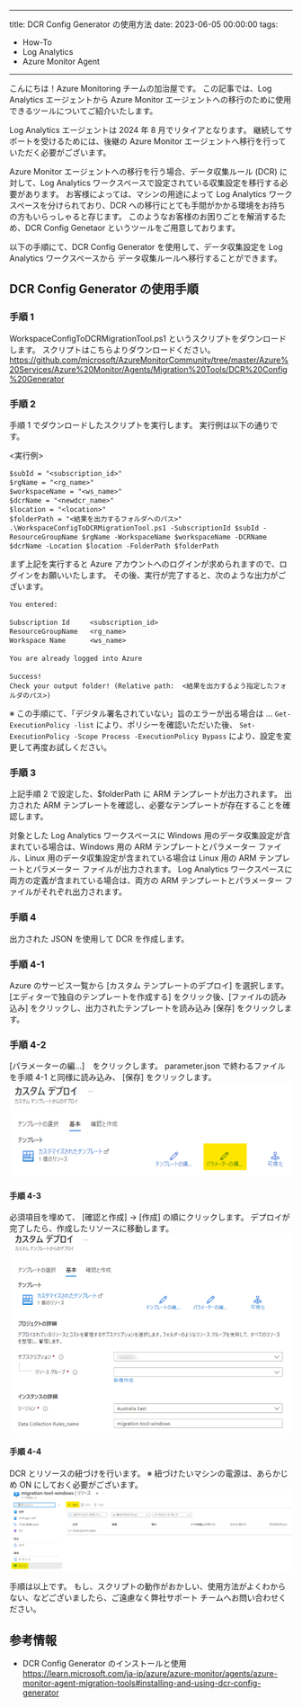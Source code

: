 
---
title: DCR Config Generator の使用方法
date: 2023-06-05 00:00:00
tags:
 - How-To
 - Log Analytics
 - Azure Monitor Agent
---

こんにちは！Azure Monitoring チームの加治屋です。
この記事では、Log Analytics エージェントから Azure Monitor エージェントへの移行のために使用できるツールについてご紹介いたします。

<!-- more -->

Log Analytics エージェントは 2024 年 8 月でリタイアとなります。
継続してサポートを受けるためには、後継の Azure Monitor エージェントへ移行を行っていただく必要がございます。

Azure Monitor エージェントへの移行を行う場合、データ収集ルール (DCR) に対して、Log Analytics ワークスペースで設定されている収集設定を移行する必要があります。
お客様によっては、マシンの用途によって Log Analytics ワークスペースを分けられており、DCR への移行にとても手間がかかる環境をお持ちの方もいらっしゃると存じます。
このようなお客様のお困りごとを解消するため、DCR Config Genetaor というツールをご用意しております。

以下の手順にて、DCR Config Generator を使用して、データ収集設定を Log Analytics ワークスペースから データ収集ルールへ移行することができます。

## DCR Config Generator の使用手順
### 手順 1
WorkspaceConfigToDCRMigrationTool.ps1 というスクリプトをダウンロードします。
スクリプトはこちらよりダウンロードください。
https://github.com/microsoft/AzureMonitorCommunity/tree/master/Azure%20Services/Azure%20Monitor/Agents/Migration%20Tools/DCR%20Config%20Generator

### 手順 2
手順 1 でダウンロードしたスクリプトを実行します。
実行例は以下の通りです。

<実行例>
```
$subId = "<subscription_id>"
$rgName = "<rg_name>"
$workspaceName = "<ws_name>"
$dcrName = "<newdcr_name>"
$location = "<location>"
$folderPath = "<結果を出力するフォルダへのパス>"
.\WorkspaceConfigToDCRMigrationTool.ps1 -SubscriptionId $subId -ResourceGroupName $rgName -WorkspaceName $workspaceName -DCRName $dcrName -Location $location -FolderPath $folderPath
```
まず上記を実行すると Azure アカウントへのログインが求められますので、ログインをお願いいたします。
その後、実行が完了すると、次のような出力がございます。

```
You entered:

Subscription Id     <subscription_id>
ResourceGroupName   <rg_name>
Workspace Name      <ws_name>

You are already logged into Azure

Success!
Check your output folder! (Relative path:  <結果を出力するよう指定したフォルダのパス>)
```

※ この手順にて、「デジタル署名されていない」旨のエラーが出る場合は ...
`Get-ExecutionPolicy -list` により、ポリシーを確認いただいた後、
`Set-ExecutionPolicy -Scope Process -ExecutionPolicy Bypass` により、設定を変更して再度お試しください。


### 手順 3 
上記手順 2 で設定した、$folderPath に ARM テンプレートが出力されます。
出力された ARM テンプレートを確認し、必要なテンプレートが存在することを確認します。

対象とした Log Analytics ワークスペースに Windows 用のデータ収集設定が含まれている場合は、Windows 用の ARM テンプレートとパラメーター ファイル、Linux 用のデータ収集設定が含まれている場合は Linux 用の ARM テンプレートとパラメーター ファイルが出力されます。
Log Analytics ワークスペースに両方の定義が含まれている場合は、両方の ARM テンプレートとパラメーター ファイルがそれぞれ出力されます。

### 手順 4
出力された JSON を使用して DCR を作成します。

### 手順 4-1
Azure のサービス一覧から [カスタム テンプレートのデプロイ] を選択します。
[エディターで独自のテンプレートを作成する] をクリック後、[ファイルの読み込み] をクリックし、出力されたテンプレートを読み込み [保存] をクリックします。

### 手順 4-2
[パラメーターの編...]　をクリックします。
parameter.json で終わるファイルを手順 4-1 と同様に読み込み、 [保存]  をクリックします。
![パラメーターファイルの読み込み](./DCRConfigGenerator/4-2.png)

#### 手順 4-3
必須項目を埋めて、 [確認と作成] -> [作成] の順にクリックします。
デプロイが完了したら、作成したリソースに移動します。
![デプロイ](./DCRConfigGenerator/4-3.png)

#### 手順 4-4
DCR とリソースの紐づけを行います。
※ 紐づけたいマシンの電源は、あらかじめ ON にしておく必要がございます。
![DCRとリソースの紐づけ](./DCRConfigGenerator/4-4.png)


手順は以上です。
もし、スクリプトの動作がおかしい、使用方法がよくわからない、などございましたら、ご遠慮なく弊社サポート チームへお問い合わせください。


## 参考情報
- DCR Config Generator のインストールと使用
https://learn.microsoft.com/ja-jp/azure/azure-monitor/agents/azure-monitor-agent-migration-tools#installing-and-using-dcr-config-generator

